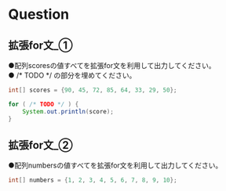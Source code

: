 # Question

## 拡張for文_①
●配列scoresの値すべてを拡張for文を利用して出力してください。   
● /* TODO */ の部分を埋めてください。    

```java
int[] scores = {90, 45, 72, 85, 64, 33, 29, 50};

for ( /* TODO */ ) {
    System.out.println(score);
}
```

## 拡張for文_②
●配列numbersの値すべてを拡張for文を利用して出力してください。    

```java
int[] numbers = {1, 2, 3, 4, 5, 6, 7, 8, 9, 10};
```
